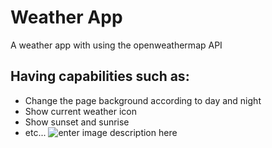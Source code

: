 ﻿


# **Weather App**

A weather app with using the openweathermap API

## Having capabilities such as:

 - Change the page background according to day and night 
 - Show current weather icon
 - Show sunset and sunrise
 - etc...
 ![enter image description here](https://i.imgur.com/z9jN2d9.png)



